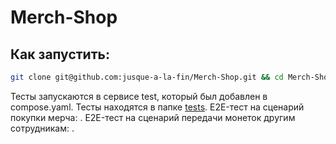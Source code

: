 # Merch-Shop
## Как запустить:
```bash
git clone git@github.com:jusque-a-la-fin/Merch-Shop.git && cd Merch-Shop && sudo docker compose up
```
Тесты запускаются в сервисе test, который был добавлен в compose.yaml.
Тесты находятся в папке [tests](https://github.com/jusque-a-la-fin/Merch-Shop/tree/main/internal/handlers/user/tests).
E2E-тест на сценарий покупки мерча: [](https://github.com/jusque-a-la-fin/Merch-Shop/blob/main/internal/handlers/user/tests/e2e_buy_test.go).
E2E-тест на сценарий передачи монеток другим сотрудникам: [](https://github.com/jusque-a-la-fin/Merch-Shop/blob/main/internal/handlers/user/tests/e2e_send_test.go).
